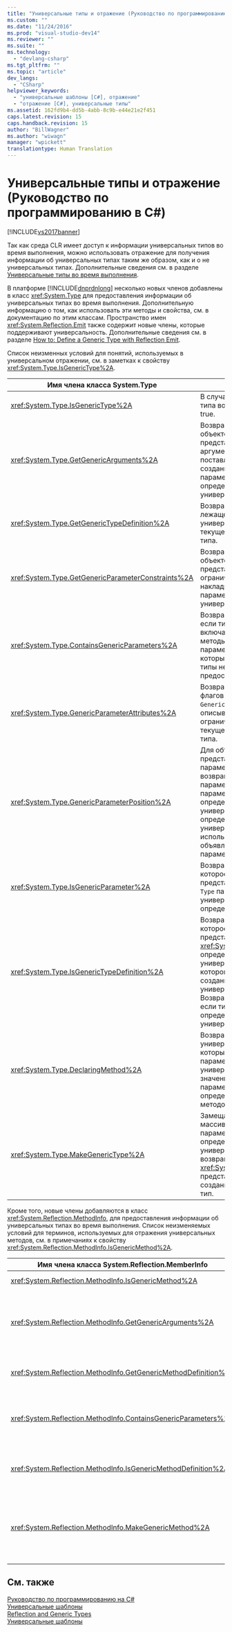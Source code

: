 ```yaml
---
title: "Универсальные типы и отражение (Руководство по программированию в C#) | Microsoft Docs"
ms.custom: ""
ms.date: "11/24/2016"
ms.prod: "visual-studio-dev14"
ms.reviewer: ""
ms.suite: ""
ms.technology: 
  - "devlang-csharp"
ms.tgt_pltfrm: ""
ms.topic: "article"
dev_langs: 
  - "CSharp"
helpviewer_keywords: 
  - "универсальные шаблоны [C#], отражение"
  - "отражение [C#], универсальные типы"
ms.assetid: 162fd9b4-dd5b-4abb-8c9b-e44e21e2f451
caps.latest.revision: 15
caps.handback.revision: 15
author: "BillWagner"
ms.author: "wiwagn"
manager: "wpickett"
translationtype: Human Translation
---
```

# Универсальные типы и отражение (Руководство по программированию в C#)
[!INCLUDE[vs2017banner](../../../csharp/includes/vs2017banner.md)]

Так как среда CLR имеет доступ к информации универсальных типов во время выполнения, можно использовать отражение для получения информации об универсальных типах таким же образом, как и о не универсальных типах.  Дополнительные сведения см. в разделе [Универсальные типы во время выполнения](../../../csharp/programming-guide/generics/generics-in-the-run-time.md).  
  
 В платформе [!INCLUDE[dnprdnlong](../../../csharp/programming-guide/events/includes/dnprdnlong_md.md)] несколько новых членов добавлены в класс <xref:System.Type> для предоставления информации об универсальных типах во время выполнения.  Дополнительную информацию о том, как использовать эти методы и свойства, см. в документацию по этим классам. Пространство имен <xref:System.Reflection.Emit> также содержит новые члены, которые поддерживают универсальность.  Дополнительные сведения см. в разделе [How to: Define a Generic Type with Reflection Emit](../Topic/How%20to:%20Define%20a%20Generic%20Type%20with%20Reflection%20Emit.md).  
  
 Список неизменных условий для понятий, используемых в универсальном отражении, см. в заметках к свойству <xref:System.Type.IsGenericType%2A>.  
  
|Имя члена класса System.Type|Описание|  
|----------------------------------|--------------|  
|<xref:System.Type.IsGenericType%2A>|В случае универсального типа возвращает значение true.|  
|<xref:System.Type.GetGenericArguments%2A>|Возвращает массив объектов `Type`, представляющих аргументы типа, поставляемые для созданного типа, или параметры типа для определения универсального типа.|  
|<xref:System.Type.GetGenericTypeDefinition%2A>|Возвращает определение лежащего в основе универсального типа для текущего создаваемого типа.|  
|<xref:System.Type.GetGenericParameterConstraints%2A>|Возвращает массив объектов `Type`, которые представляют ограничения, накладываемые на параметр текущего универсального типа.|  
|<xref:System.Type.ContainsGenericParameters%2A>|Возвращает значение true, если тип или любые включающие его типы или методы содержат параметры типа, для которых определенные типы не были предоставлены.|  
|<xref:System.Type.GenericParameterAttributes%2A>|Возвращает комбинацию флагов `GenericParameterAttributes`, описывающих особые ограничения параметра текущего универсального типа.|  
|<xref:System.Type.GenericParameterPosition%2A>|Для объекта `Type`, представляющего параметр типа, возвращает положение параметра типа в списке параметров типа для определения универсального типа или определения универсального метода, использованного для объявления этого параметра типа.|  
|<xref:System.Type.IsGenericParameter%2A>|Возвращает значение, которое показывает, представляет ли текущий `Type` параметр типа для универсального типа или определения метода.|  
|<xref:System.Type.IsGenericTypeDefinition%2A>|Возвращает значение, которое показывает, представляет ли текущий <xref:System.Type> определение универсального типа, из которого могут быть созданы другие универсальные типы.  Возвращает значение true, если тип представляет определение универсального типа.|  
|<xref:System.Type.DeclaringMethod%2A>|Возвращает универсальный метод, который определяет параметр текущего универсального типа, или значение NULL, если параметр типа не был определен универсальным методом.|  
|<xref:System.Type.MakeGenericType%2A>|Замещает элементы массива типов для параметров типа определения текущего универсального типа и возвращает объект <xref:System.Type>, представляющий созданный в результате тип.|  
  
 Кроме того, новые члены добавляются в класс <xref:System.Reflection.MethodInfo>, для предоставления информации об универсальных типах во время выполнения.  Список неизменяемых условий для терминов, используемых для отражения универсальных методов, см. в примечаниях к свойству <xref:System.Reflection.MethodInfo.IsGenericMethod%2A>.  
  
|Имя члена класса System.Reflection.MemberInfo|Описание|  
|---------------------------------------------------|--------------|  
|<xref:System.Reflection.MethodInfo.IsGenericMethod%2A>|В случае универсального метода возвращает значение true.|  
|<xref:System.Reflection.MethodInfo.GetGenericArguments%2A>|Возвращает массив объектов Type, представляющих аргументы типа для созданного универсального метода или параметры типа для определения универсального метода.|  
|<xref:System.Reflection.MethodInfo.GetGenericMethodDefinition%2A>|Возвращает определение лежащего в основе универсального метода для текущего создаваемого метода.|  
|<xref:System.Reflection.MethodInfo.ContainsGenericParameters%2A>|Возвращает значение true, если метод или любые включающие его типы содержат какие\-либо параметры типа, для которых определенные типы не были предоставлены.|  
|<xref:System.Reflection.MethodInfo.IsGenericMethodDefinition%2A>|Возвращает значение true, если текущий объект <xref:System.Reflection.MethodInfo> представляет определение универсального метода.|  
|<xref:System.Reflection.MethodInfo.MakeGenericMethod%2A>|Заменяет параметры типа элементами массива типов для определения текущего универсального метода и возвращает объект <xref:System.Reflection.MethodInfo>, представляющий итоговый сконструированный метод.|  
  
## См. также  
 [Руководство по программированию на C\#](../../../csharp/programming-guide/index.md)   
 [Универсальные шаблоны](../../../csharp/programming-guide/generics/index.md)   
 [Reflection and Generic Types](../Topic/Reflection%20and%20Generic%20Types.md)   
 [Универсальные шаблоны](../Topic/Generics%20in%20the%20.NET%20Framework.md)